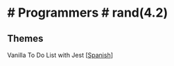 # # Programmers # rand(4.2)

## Themes

Vanilla To Do List with Jest [[Spanish](https://github.com/kuroisuna/programmersrand/wiki/Lista-de-tareas-con-Vanilla-JS-y-Jest)]
